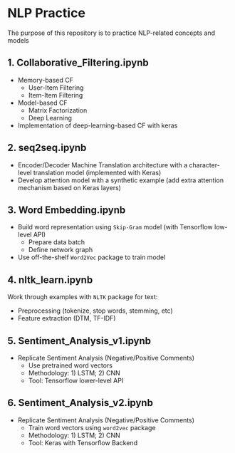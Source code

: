 # NLP Practice
The purpose of this repository is to practice NLP-related concepts and models 

## 1. Collaborative_Filtering.ipynb
- Memory-based CF
    - User-Item Filtering
    - Item-Item Filtering
- Model-based CF
    - Matrix Factorization
    - Deep Learning
- Implementation of deep-learning-based CF with keras

## 2. seq2seq.ipynb
- Encoder/Decoder Machine Translation architecture with a character-level translation model (implemented with Keras)
- Develop attention model with a synthetic example (add extra attention mechanism based on Keras layers)


## 3. Word Embedding.ipynb
- Build word representation using `Skip-Gram` model (with Tensorflow low-level API)
    - Prepare data batch
    - Define network graph
- Use off-the-shelf `Word2Vec` package to train model


## 4. nltk_learn.ipynb
Work through examples with `NLTK` package for text:
- Preprocessing (tokenize, stop words, stemming, etc)
- Feature extraction (DTM, TF-IDF)

## 5. Sentiment_Analysis_v1.ipynb
- Replicate Sentiment Analysis (Negative/Positive Comments)
  - Use pretrained word vectors
  - Methodology: 1) LSTM; 2) CNN 
  - Tool: Tensorflow lower-level API

## 6. Sentiment_Analysis_v2.ipynb
- Replicate Sentiment Analysis (Negative/Positive Comments)
  - Train word vectors using `word2vec` package
  - Methodology: 1) LSTM; 2) CNN 
  - Tool: Keras with Tensorflow Backend


